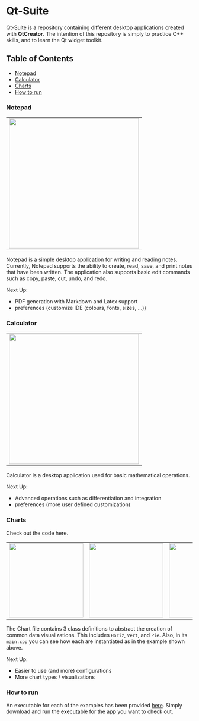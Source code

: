 # Qt-Suite 

Qt-Suite is a repository containing different desktop applications created with **QtCreator**. The intention of this repository is simply to practice C++ skills, and to learn the Qt widget toolkit.

## Table of Contents

- [Notepad](#notepad)
- [Calculator](#calculator)
- [Charts](#charts)
- [How to run](#how-to-run)

### Notepad
<table>
    <tr>
        <td>
            <img src="https://github.com/IsaacWatt/Qt-Suite/blob/master/docs/notepad.png" width="350px">
        </td>
    </tr>
</table>

Notepad is a simple desktop application for writing and reading notes. Currently, Notepad supports the ability to create, read, save, and print notes that have been written. The application also supports basic edit commands such as copy, paste, cut, undo, and redo.

Next Up:  
<ul>
  <li>PDF generation with Markdown and Latex support </li>
  <li>preferences (customize IDE (colours, fonts, sizes, ...))</li>
</ul>

### Calculator
<table>
    <tr>
        <td>
            <img src="https://github.com/IsaacWatt/Qt-Suite/blob/master/docs//calc.png" width="350px">
        </td>
    </tr>
</table>

Calculator is a desktop application used for basic mathematical operations. 

Next Up:   
<ul>
  <li>Advanced operations such as differentiation and integration</li>
  <li>preferences (more user defined customization)</li>
</ul>

### Charts
Check out the code here. 
<table>
    <tr>
        <td>
            <img src="https://github.com/IsaacWatt/Qt-Suite/blob/master/docs/Horiz.png" width="200px">
        </td>
          <td>
            <img src="https://github.com/IsaacWatt/Qt-Suite/blob/master/docs/Vert.png" width="200px">
        </td>
          <td>
            <img src="https://github.com/IsaacWatt/Qt-Suite/blob/master/docs/Pie.png" width="200px">
        </td>
    </tr>
</table>

The Chart file contains 3 class definitions to abstract the creation of common data visualizations. This includes `Horiz`, `Vert`, and `Pie`. Also, in its `main.cpp` you can see how each are instantiated as in the example shown above. 

Next Up:   
<ul>
  <li>Easier to use (and more) configurations</li>
  <li>More chart types / visualizations</li>
</ul>

### How to run
An executable for each of the examples has been provided [here](https://github.com/IsaacWatt/Qt-Suite/tree/master/exec). Simply download and run the executable for the app you want to check out. 
